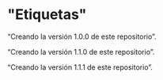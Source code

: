 # "Etiquetas"

 “Creando la versión 1.0.0 de este repositorio”.

 “Creando la versión 1.1.0 de este repositorio”.

 “Creando la versión 1.1.1 de este repositorio”.

 
